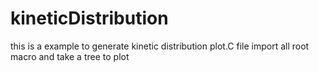 # kineticDistribution
this is a example to generate kinetic distribution
plot.C file import all root macro and take a tree to plot
